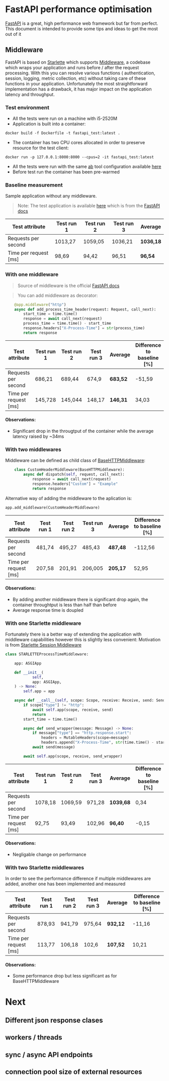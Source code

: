 # FastAPI performance optimisation

[FastAPI](https://fastapi.tiangolo.com/) is a great, high performance web framework but far from perfect.
This document is intended to provide some tips and ideas to get the most out of it 

## Middleware

FastAPI is based on [Starlette](https://www.starlette.io/) which supports [Middleware](https://fastapi.tiangolo.com/tutorial/middleware/?h=middlew#middleware), a codebase which wraps your application and runs before / after the request processing.
With this you can resolve various functions ( authentication, session, logging, metric collection, etc) without taking care of these functions in your application.
Unfortunately the most straightforward implementation has a drawback, it has major impact on the application latency and throughput. 

### Test environment
* All the tests were run on a machine with i5-2520M
* Application is built into a container:
```shell
docker build -f Dockerfile -t fastapi_test:latest .
```
* The container has two CPU cores allocated in order to preserve resource for the test client:
```shell
docker run -p 127.0.0.1:8000:8000 --cpus=2 -it fastapi_test:latest
```
* All the tests were run with the same [ab](https://httpd.apache.org/docs/2.4/programs/ab.html) tool configuration available [here](https://github.com/KissPeter/fastapi-performance-optimization/blob/main/test_files/run_ab.sh)
* Before test run the container has been pre-warmed

### Baseline measurement

Sample application without any middleware.
> Note: The test application is available [here](https://github.com/KissPeter/fastapi-performance-optimization/blob/main/app_files/app.py) which is from the [FastAPI docs](https://fastapi.tiangolo.com/tutorial/middleware/)

| **Test attribute**    | **Test run 1** | **Test run 2** | **Test run 3** | **Average** |
|-----------------------|----------------|----------------|----------------|-------------|
| Requests per second   | 1013,27        | 1059,05        | 1036,21        | **1036,18** |
| Time per request [ms] | 98,69          | 94,42          | 96,51          | **96,54**   |


### With one middleware

> Source of middleware is the official [FastAPI docs](https://www.starlette.io/middleware/#basehttpmiddleware)

> You can add middleware as decorator:
```python
    @app.middleware("http")
    async def add_process_time_header(request: Request, call_next):
        start_time = time.time()
        response = await call_next(request)
        process_time = time.time() - start_time
        response.headers["X-Process-Time"] = str(process_time)
        return response
```

| **Test attribute**    | **Test run 1** | **Test run 2** | **Test run 3** | **Average** | Difference to baseline [%] |
|-----------------------|----------------|----------------|----------------|-------------|----------------------------|
| Requests per second   | 686,21         | 689,44         | 674,9          | **683,52**  | -51,59                     |
| Time per request [ms] | 145,728        | 145,044        | 148,17         | **146,31**  | 34,03                      |

#### Observations:
* Significant drop in the througtput of the container while the average latency raised by ~34ms 

### With two middlewares

Middleware can be defined as child class of [BaseHTTPMiddleware](https://www.starlette.io/middleware/#basehttpmiddleware):
```python
    class CustomHeaderMiddleware(BaseHTTPMiddleware):
        async def dispatch(self, request, call_next):
            response = await call_next(request)
            response.headers["Custom"] = "Example"
            return response
```
Alternative way of adding the middleware to the aplication is:
```python
app.add_middleware(CustomHeaderMiddleware)
```

| **Test attribute**    | **Test run 1** | **Test run 2** | **Test run 3** | **Average** | Difference to baseline [%] |
|-----------------------|----------------|----------------|----------------|-------------|----------------------------|
| Requests per second   | 481,74         | 495,27         | 485,43         | **487,48**  | -112,56                    |
| Time per request [ms] | 207,58         | 201,91         | 206,005        | **205,17**  | 52,95                      |

#### Observations:
* By adding another middleware there is significant drop again, the container throughtput is less than half than before
* Average response time is doupled

### With one Starlette middleware

Fortunately there is a better way of extending the application with middleware capabilities however this is slightly less convenient:
Motivation is from [Starlette Session Middleware](https://github.com/encode/starlette/blob/master/starlette/middleware/sessions.py)

```python
class STARLETTEProcessTimeMiddleware:

    app: ASGIApp

    def __init__(
            self,
            app: ASGIApp,
    ) -> None:
        self.app = app

    async def __call__(self, scope: Scope, receive: Receive, send: Send) -> None:
        if scope["type"] != "http":
            await self.app(scope, receive, send)
            return
        start_time = time.time()

        async def send_wrapper(message: Message) -> None:
            if message["type"] == "http.response.start":
                headers = MutableHeaders(scope=message)
                headers.append("X-Process-Time", str(time.time() - start_time))
            await send(message)

        await self.app(scope, receive, send_wrapper)
```

| **Test attribute**    | **Test run 1** | **Test run 2** | **Test run 3** | **Average** | Difference to baseline [%] |
|-----------------------|----------------|----------------|----------------|-------------|----------------------------|
| Requests per second   | 1078,18        | 1069,59        | 971,28         | **1039,68** | 0,34                       |
| Time per request [ms] | 92,75          | 93,49          | 102,96         | **96,40**   | -0,15                      |

#### Observations:
* Negligable change on performance 

### With two Starlette middlewares

In order to see the performance difference if multiple middlewares are added, another one has been implemented and measured

| **Test attribute**    | **Test run 1** | **Test run 2** | **Test run 3** | **Average** | Difference to baseline [%] |
|-----------------------|----------------|----------------|----------------|-------------|----------------------------|
| Requests per second   | 878,93	        | 941,79	        | 975,64	        | **932,12**  | 	-11,16                    |
| Time per request [ms] | 113,77         | 	106,18	       | 102,6          | **107,52**  | 	10,21                     |

#### Observations:
* Some performance drop but less significant as for BaseHTTPMiddleware

# Next
## Different json response clases
## workers / threads
## sync / async API endpoints
## connection pool size of external resources

